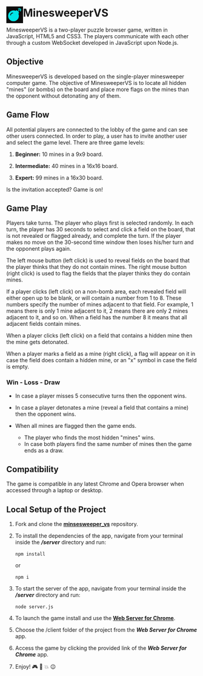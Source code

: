 # <img src="https://github.com/katerina-tziala/minesweeper_vs/blob/master/client/minesweeper_vs_logo.png" alt="minesweeper VS logo" width="44" height="44" align="left">MinesweeperVS

MinesweeperVS is a two-player puzzle browser game, written in JavaScript, HTML5 and CSS3. The players communicate with each other through a custom WebSocket developed in JavaScript upon Node.js.

## Objective

MinesweeperVS is developed based on the single-player minesweeper computer game. The objective of MinesweeperVS is to locate all hidden "mines" (or bombs) on the board and place more flags on the mines than the opponent without detonating any of them.

## Game Flow

All potential players are connected to the lobby of the game and can see other users connected. In order to play, a user has to invite another user and select the game level. There are three game levels:

1. **Beginner:** 10 mines in a 9x9 board.

2. **Intermediate:** 40 mines in a 16x16 board.

3. **Expert:** 99 mines in a 16x30 board.

Is the invitation accepted? Game is on!

## Game Play

<p>Players take turns. The player who plays first is selected randomly. In each turn, the player has 30 seconds to select and click a field on the board, that is not revealed or flagged already, and complete the turn. If the player makes no move on the 30-second time window then loses his/her turn and the opponent plays again.</p>
<p>The left mouse button (left click) is used to reveal fields on the board that the player thinks that they do not contain mines. The right mouse button (right click) is used to flag the fields that the player thinks they do contain mines.</p>
<p>If a player clicks (left click) on a non-bomb area, each revealed field will either open up to be blank, or will contain a number from 1 to 8. These numbers specify the number of mines adjacent to that field. For example, 1 means there is only 1 mine adjacent to it, 2 means there are only 2 mines adjacent to it, and so on. When a field has the number 8 it means that all adjacent fields contain mines.</p>
<p>When a player clicks (left click) on a field that contains a hidden mine then the mine gets detonated.</p>
<p>When a player marks a field as a mine (right click), a flag will appear on it in case the field does contain a hidden mine, or an "x" symbol in case the field is empty.</p>

### Win - Loss - Draw

- In case a player misses 5 consecutive turns then the opponent wins.
- In case a player detonates a mine (reveal a field that contains a mine) then the opponent wins.
- When all mines are flagged then the game ends.

  - The player who finds the most hidden "mines" wins.
  - In case both players find the same number of mines then the game ends as a draw.

## Compatibility

The game is compatible in any latest Chrome and Opera browser when accessed through a laptop or desktop.

## Local Setup of the Project

1. Fork and clone the [**minsesweeper_vs**](https://github.com/katerina-tziala/minesweeper_vs) repository.

2. To install the dependencies of the app, navigate from your terminal inside the ***/server*** directory and run:

    ```
    npm install
    ```

    or

    ```
    npm i
    ```

3. To start the server of the app, navigate from your terminal inside the ***/server*** directory and run:

    ```
    node server.js
    ```

4. To launch the game install and use the [**Web Server for Chrome**](https://chrome.google.com/webstore/detail/web-server-for-chrome/ofhbbkphhbklhfoeikjpcbhemlocgigb).

5. Choose the /client folder of the project from the ***Web Server for Chrome*** app.

6. Access the game by clicking the provided link of the ***Web Server for Chrome*** app.

7. Enjoy! :video_game: :flags: :collision: :wink: